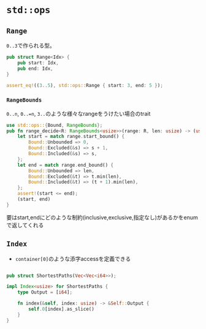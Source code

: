 # `std::ops`

## `Range`

`0..3`で作られる型。  

```rust
pub struct Range<Idx> {
    pub start: Idx,
    pub end: Idx,
}

assert_eq!((3..5), std::ops::Range { start: 3, end: 5 });
```



### `RangeBounds`

`0..n`, `0..=n`, `3..`のような様々なrangeをうけたい場合のtrait

```rust
use std::ops::{Bound, RangeBounds};
pub fn range_decide<R: RangeBounds<usize>>(range: R, len: usize) -> (usize, usize) {
    let start = match range.start_bound() {
        Bound::Unbounded => 0,
        Bound::Excluded(&s) => s + 1,
        Bound::Included(&s) => s,
    };
    let end = match range.end_bound() {
        Bound::Unbounded => len,
        Bound::Excluded(&t) => t.min(len),
        Bound::Included(&t) => (t + 1).min(len),
    };
    assert!(start <= end);
    (start, end)
}
```

要はstart,endにどのような制約(inclusive,exclusive,指定なし)があるかをenumで返してくれる


## `Index`

* `container[0]`のような添字accessを定義できる

```rust

pub struct ShortestPaths(Vec<Vec<i64>>);

impl Index<usize> for ShortestPaths {
    type Output = [i64];

    fn index(&self, index: usize) -> &Self::Output {
        self.0[index].as_slice()
    }
}
```
